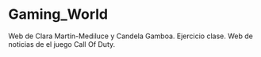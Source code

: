 # Gaming_World
 Web de Clara Martín-Mediluce y Candela Gamboa. Ejercicio clase.
 Web de noticias de el juego Call Of Duty.
